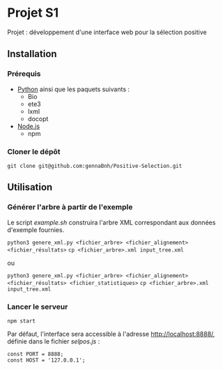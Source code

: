# Projet S1

Projet : développement d'une interface web pour la sélection positive

## Installation

### Prérequis

- [Python](https://www.python.org/downloads/) ainsi que les paquets suivants :
	- Bio
	- ete3
	- lxml
	- docopt
- [Node.js](https://nodejs.org/fr/)
	- npm

### Cloner le dépôt

`git clone git@github.com:gennaBnh/Positive-Selection.git`

## Utilisation

### Générer l'arbre à partir de l'exemple

Le script *example.sh* construira l'arbre XML correspondant aux données d'exemple fournies.

`python3 genere_xml.py <fichier_arbre> <fichier_alignement> <fichier_résultats>`
`cp <fichier_arbre>.xml input_tree.xml`

ou 

`python3 genere_xml.py <fichier_arbre> <fichier_alignement> <fichier_résultats> <fichier_statistiques>`
`cp <fichier_arbre>.xml input_tree.xml`

### Lancer le serveur

`npm start`

Par défaut, l'interface sera accessible à l'adresse [http://localhost:8888/](http://localhost:8888/), définie dans le fichier *selpos.js* :

```
const PORT = 8888;
const HOST = '127.0.0.1';
```
